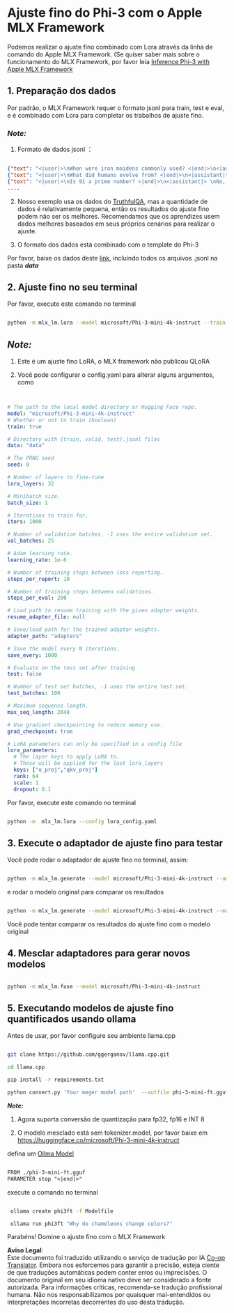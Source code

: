 <!--
CO_OP_TRANSLATOR_METADATA:
{
  "original_hash": "2b94610e2f6fe648e01fa23626f0dd03",
  "translation_date": "2025-07-17T07:59:30+00:00",
  "source_file": "md/03.FineTuning/FineTuning_MLX.md",
  "language_code": "br"
}
-->
# **Ajuste fino do Phi-3 com o Apple MLX Framework**

Podemos realizar o ajuste fino combinado com Lora através da linha de comando do Apple MLX Framework. (Se quiser saber mais sobre o funcionamento do MLX Framework, por favor leia [Inference Phi-3 with Apple MLX Framework](../03.FineTuning/03.Inference/MLX_Inference.md)


## **1. Preparação dos dados**

Por padrão, o MLX Framework requer o formato jsonl para train, test e eval, e é combinado com Lora para completar os trabalhos de ajuste fino.


### ***Note:***

1. Formato de dados jsonl ：


```json

{"text": "<|user|>\nWhen were iron maidens commonly used? <|end|>\n<|assistant|> \nIron maidens were never commonly used <|end|>"}
{"text": "<|user|>\nWhat did humans evolve from? <|end|>\n<|assistant|> \nHumans and apes evolved from a common ancestor <|end|>"}
{"text": "<|user|>\nIs 91 a prime number? <|end|>\n<|assistant|> \nNo, 91 is not a prime number <|end|>"}
....

```

2. Nosso exemplo usa os dados do [TruthfulQA](https://github.com/sylinrl/TruthfulQA/blob/main/TruthfulQA.csv), mas a quantidade de dados é relativamente pequena, então os resultados do ajuste fino podem não ser os melhores. Recomendamos que os aprendizes usem dados melhores baseados em seus próprios cenários para realizar o ajuste.

3. O formato dos dados está combinado com o template do Phi-3

Por favor, baixe os dados deste [link](../../../../code/04.Finetuning/mlx), incluindo todos os arquivos .jsonl na pasta ***data***


## **2. Ajuste fino no seu terminal**

Por favor, execute este comando no terminal


```bash

python -m mlx_lm.lora --model microsoft/Phi-3-mini-4k-instruct --train --data ./data --iters 1000 

```


## ***Note:***

1. Este é um ajuste fino LoRA, o MLX framework não publicou QLoRA

2. Você pode configurar o config.yaml para alterar alguns argumentos, como


```yaml


# The path to the local model directory or Hugging Face repo.
model: "microsoft/Phi-3-mini-4k-instruct"
# Whether or not to train (boolean)
train: true

# Directory with {train, valid, test}.jsonl files
data: "data"

# The PRNG seed
seed: 0

# Number of layers to fine-tune
lora_layers: 32

# Minibatch size.
batch_size: 1

# Iterations to train for.
iters: 1000

# Number of validation batches, -1 uses the entire validation set.
val_batches: 25

# Adam learning rate.
learning_rate: 1e-6

# Number of training steps between loss reporting.
steps_per_report: 10

# Number of training steps between validations.
steps_per_eval: 200

# Load path to resume training with the given adapter weights.
resume_adapter_file: null

# Save/load path for the trained adapter weights.
adapter_path: "adapters"

# Save the model every N iterations.
save_every: 1000

# Evaluate on the test set after training
test: false

# Number of test set batches, -1 uses the entire test set.
test_batches: 100

# Maximum sequence length.
max_seq_length: 2048

# Use gradient checkpointing to reduce memory use.
grad_checkpoint: true

# LoRA parameters can only be specified in a config file
lora_parameters:
  # The layer keys to apply LoRA to.
  # These will be applied for the last lora_layers
  keys: ["o_proj","qkv_proj"]
  rank: 64
  scale: 1
  dropout: 0.1


```

Por favor, execute este comando no terminal


```bash

python -m  mlx_lm.lora --config lora_config.yaml

```


## **3. Execute o adaptador de ajuste fino para testar**

Você pode rodar o adaptador de ajuste fino no terminal, assim:


```bash

python -m mlx_lm.generate --model microsoft/Phi-3-mini-4k-instruct --adapter-path ./adapters --max-token 2048 --prompt "Why do chameleons change colors? " --eos-token "<|end|>"    

```

e rodar o modelo original para comparar os resultados


```bash

python -m mlx_lm.generate --model microsoft/Phi-3-mini-4k-instruct --max-token 2048 --prompt "Why do chameleons change colors? " --eos-token "<|end|>"    

```

Você pode tentar comparar os resultados do ajuste fino com o modelo original


## **4. Mesclar adaptadores para gerar novos modelos**


```bash

python -m mlx_lm.fuse --model microsoft/Phi-3-mini-4k-instruct

```

## **5. Executando modelos de ajuste fino quantificados usando ollama**

Antes de usar, por favor configure seu ambiente llama.cpp


```bash

git clone https://github.com/ggerganov/llama.cpp.git

cd llama.cpp

pip install -r requirements.txt

python convert.py 'Your meger model path'  --outfile phi-3-mini-ft.gguf --outtype f16 

```

***Note:*** 

1. Agora suporta conversão de quantização para fp32, fp16 e INT 8

2. O modelo mesclado está sem tokenizer.model, por favor baixe em https://huggingface.co/microsoft/Phi-3-mini-4k-instruct

defina um [Ollma Model](https://ollama.com/)


```txt

FROM ./phi-3-mini-ft.gguf
PARAMETER stop "<|end|>"

```

execute o comando no terminal


```bash

 ollama create phi3ft -f Modelfile 

 ollama run phi3ft "Why do chameleons change colors?" 

```

Parabéns! Domine o ajuste fino com o MLX Framework

**Aviso Legal**:  
Este documento foi traduzido utilizando o serviço de tradução por IA [Co-op Translator](https://github.com/Azure/co-op-translator). Embora nos esforcemos para garantir a precisão, esteja ciente de que traduções automáticas podem conter erros ou imprecisões. O documento original em seu idioma nativo deve ser considerado a fonte autorizada. Para informações críticas, recomenda-se tradução profissional humana. Não nos responsabilizamos por quaisquer mal-entendidos ou interpretações incorretas decorrentes do uso desta tradução.